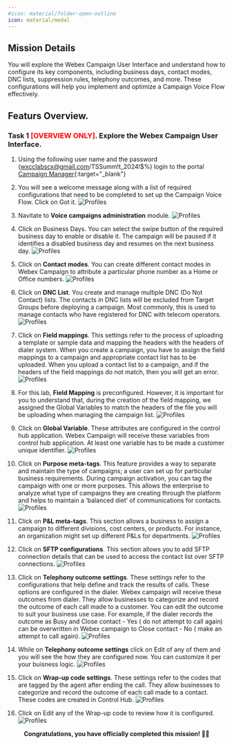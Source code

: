 ```yaml
---
#icon: material/folder-open-outline
icon: material/medal
---
```


## Mission Details

You will explore the Webex Campaign User Interface and understand how to configure its key components, including business days, contact modes, DNC lists, suppression rules, telephony outcomes, and more. These configurations will help you implement and optimize a Campaign Voice Flow effectively.

## Featurs Overview.

### Task 1 <span style="color: red;">[OVERVIEW ONLY]</span>. Explore the Webex Campaign User Interface.

1. Using the following user name and the password (wxcclabscx@gmail.com/TSSumm!t_2024!$%) login to the portal  [Campaign Manager](https://traininglab.wxcc.webexcampaign.us/nextgen/){:target="_blank"}

2. You will see a welcome message along with a list of required configurations that need to be completed to set up the Campaign Voice Flow. Click on Got it. 
   ![Profiles](../graphics/Lab1_AI_Agent/7.1.png) 

3. Navitate to **Voice campaigns administration** module.
   ![Profiles](../graphics/Lab1_AI_Agent/7.2.png) 

4. Click on Business Days. You can select the swipe button of the required business day to enable or disable it. The campaign will be paused if it identifies a disabled business day and resumes on the next business day.
   ![Profiles](../graphics/Lab1_AI_Agent/7.3.png) 

5. Click on **Contact modes**. You can create different contact modes in Webex Campaign to attribute a particular phone number as a Home or Office numbers.
   ![Profiles](../graphics/Lab1_AI_Agent/7.4.png) 

6. Click on **DNC List**. You create and manage multiple DNC (Do Not Contact) lists. The contacts in DNC lists will be excluded from Target Groups before deploying a campaign. Most commonly, this is used to manage contacts who have registered for DNC with telecom operators.
   ![Profiles](../graphics/Lab1_AI_Agent/7.5.png) 

7. Click on **Field mappings**. This settings refer to the process of uploading a template or sample data and mapping the headers with the headers of dialer system. When you create a campaign, you have to assign the field mappings to a campaign and appropriate contact list has to be uploaded. When you upload a contact list to a campaign, and if the headers of the field mappings do not match, then you will get an error.
   ![Profiles](../graphics/Lab1_AI_Agent/7.6.png) 

8. For this lab, **Field Mapping** is preconfigured. However, it is important for you to understand that, during the creation of the field mapping, we assigned the Global Variables to match the headers of the file you will be uploading when managing the campaign list.
   ![Profiles](../graphics/Lab1_AI_Agent/8.41.png) 

8. Click on **Global Variable**. These attributes are configured in the control hub application. Webex Campaign will receive these variables from control hub application. At least one variable has to be made a customer unique identifier.
   ![Profiles](../graphics/Lab1_AI_Agent/7.7.png) 

9. Click on **Purpose meta-tags**. This feature provides a way to separate and maintain the type of campaigns; a user can set up for particular business requirements. During campaign activation, you can tag the campaign with one or more purposes. This allows the enterprise to analyze what type of campaigns they are creating through the platform and helps to maintain a ‘balanced diet’ of communications for contacts.
   ![Profiles](../graphics/Lab1_AI_Agent/7.8.png) 

10. Click on **P&L meta-tags**. This section allows a business to assign a campaign to different divisions, cost centers, or products. For instance, an organization might set up different P&Ls for departments.
   ![Profiles](../graphics/Lab1_AI_Agent/7.9.png) 

11. Click on **SFTP configurations**. This section allows you to add SFTP connection details that can be used to access the contact list over SFTP connections.
   ![Profiles](../graphics/Lab1_AI_Agent/7.10.png) 

12. Click on **Telephony outcome settings**. These settings refer to the configurations that help define and track the results of calls. These options are configured in the dialer. Webex campaign will receive these outcomes from dialer. They allow businesses to categorize and record the outcome of each call made to a customer. You can edit the outcome to suit your business use case. For example, if the dialer records the outcome as Busy and Close contact - Yes ( do not attempt to call again) can be overwritten in Webex campaign to Close contact - No ( make an attempt to call again).
   ![Profiles](../graphics/Lab1_AI_Agent/7.11.png)

13. While on **Telephony outcome settings** click on Edit of any of them and you will see the how they are configured now. You can customize it per your buisness logic. 
   ![Profiles](../graphics/Lab1_AI_Agent/7.12.png)

14. Click on **Wrap-up code settings**. These settings refer to the codes that are tagged by the agent after ending the call. They allow businesses to categorize and record the outcome of each call made to a contact. These codes are created in Control Hub.
   ![Profiles](../graphics/Lab1_AI_Agent/7.13.png)

15. Click on Edit any of the Wrap-up code to review how it is configured. 
   ![Profiles](../graphics/Lab1_AI_Agent/7.13.png)

<p style="text-align:center"><strong>Congratulations, you have officially completed this mission! 🎉🎉 </strong></p>